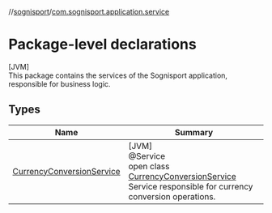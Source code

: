 //[sognisport](../../index.md)/[com.sognisport.application.service](index.md)

# Package-level declarations

[JVM]\
This package contains the services of the Sognisport application, responsible for business logic.

## Types

| Name | Summary |
|---|---|
| [CurrencyConversionService](-currency-conversion-service/index.md) | [JVM]<br>@Service<br>open class [CurrencyConversionService](-currency-conversion-service/index.md)<br>Service responsible for currency conversion operations. |
